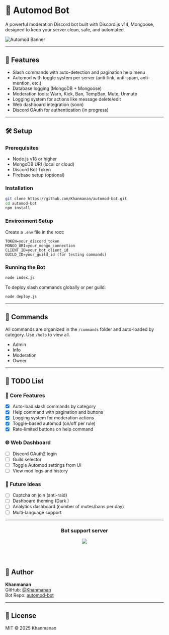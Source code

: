 # 🤖 Automod Bot

A powerful moderation Discord bot built with Discord.js v14, Mongoose, designed to keep your server clean, safe, and automated.

![Automod Banner](https://cwkbot.fun/botbanner.png)

---

## 🚀 Features

- Slash commands with auto-detection and pagination help menu
- Automod with toggle system per server (anti-link, anti-spam, anti-mention, etc.)
- Database logging (MongoDB + Mongoose)
- Moderation tools: Warn, Kick, Ban, TempBan, Mute, Unmute
- Logging system for actions like message delete/edit
- Web dashboard integration (soon)
- Discord OAuth for authentication (in progress)

---

## 🛠 Setup

### Prerequisites

- Node.js v18 or higher
- MongoDB URI (local or cloud)
- Discord Bot Token
- Firebase setup (optional)

### Installation

```bash
git clone https://github.com/Khanmanan/automod-bot.git
cd automod-bot
npm install
```

### Environment Setup

Create a `.env` file in the root:

```env
TOKEN=your_discord_token
MONGO_URI=your_mongo_connection
CLIENT_ID=your_bot_client_id
GUILD_ID=your_guild_id (for testing commands)
```

### Running the Bot

```bash
node index.js
```

To deploy slash commands globally or per guild:

```bash
node deploy.js
```

---

## 🧩 Commands

All commands are organized in the `/commands` folder and auto-loaded by category. Use `/help` to view all.

- Admin
- Info
- Moderation
- Owner 

---

## 📌 TODO List

### 🔧 Core Features

- [x] Auto-load slash commands by category
- [x] Help command with pagination and buttons
- [x] Logging system for moderation actions
- [x] Toggle-based automod (on/off per rule)
- [x] Rate-limited buttons on help command

### 🌐 Web Dashboard

- [ ] Discord OAuth2 login
- [ ] Guild selector
- [ ] Toggle Automod settings from UI
- [ ] View mod logs and history

### 🧪 Future Ideas

- [ ] Captcha on join (anti-raid)
- [ ] Dashboard theming (Dark )
- [ ] Analytics dashboard (number of mutes/bans per day)
- [ ] Multi-language support

---
<h3 align='center'> Bot support server </h3>

<div align="center"> <a href="https://discord.gg/uC5bAzvmX5"><img src="http://invidget.switchblade.xyz/uC5bAzvmX5"/></a>

<br><br>

</div>



## 👤 Author

**Khanmanan**  
GitHub: [@Khanmanan](https://github.com/Khanmanan)  
Bot Repo: [automod-bot](https://github.com/Khanmanan/automod-bot)

---

## 📜 License

MIT © 2025 Khanmanan
